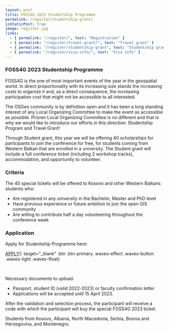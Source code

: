 ```yaml
---
layout: post
title: FOSS4G 2023 Studentship Programme
permalink: /register/studentship-grant/
isStaticPost: true
image: register.jpg
links:
  - { permalink: "/register/", text: "Registration" }
  - { permalink: "/register/travel-grant/", text: "Travel grant" }
  - { permalink: "/register/studentship-grant", text: "Studentship grant" }
  - { permalink: "/register/visa-info/", text: "Visa info" }
---
```


### FOSS4G 2023 Studentship Programme

FOSS4G is the one of most important events of the year in the geospatial world. In direct proportionality with its increasing size stands the increasing costs to organize it and, as a direct consequence, the increasing participation cost that might not be accessible to all interested.

The OSGeo community is by definition open and it has been a long standing interest of any Local Organizing Committee to make the event as accessible as possible. Prizren Local Organizing Committee is no different and that is why we would like to introduce our efforts in this direction: Studentship Program and Travel Grant!

Through Student grant, this year we will be offering 40 scholarships for participants to join the conference for free, for students coming from Western Balkan that are enrolled in a university. The Student grant will include a full conference ticket (including 2 workshop tracks), accommodation, and opportunity to volunteer.

### Criteria

The 40 special tickets will be offered to Kosovo and other Western Balkans students who:

- Are registered in any university in the Bachelor, Master and PhD level
- Have previous experience or future ambition to join the open GIS community
- Are willing to contribute half a day volunteering throughout the conference week

### Application

Apply for Studentship Programme here:

[APPLY](https://forms.gle/hvzf9EbLjsFcrnwG7){: target="\_blank" .btn .btn-primary .waves-effect .waves-button .waves-light .waves-float}

<br>

Necessary documents to upload:

- Passport, student ID (valid 2022-2023) or faculty confirmation letter
- Applications will be accepted until 15 April 2023.

After the validation and selection process, the participant will receive a code with which the participant will buy the special FOSS4G 2023 ticket.

Students from Kosovo, Albania, North Macedonia, Serbia, Bosnia and Herzegovina, and Montenegro.
